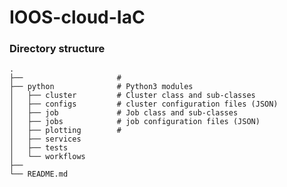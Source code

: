 # IOOS-cloud-IaC

### Directory structure

    .
    ├──                     # 
    ├── python              # Python3 modules
    │   ├── cluster         # Cluster class and sub-classes 
    │   ├── configs         # cluster configuration files (JSON)
    │   ├── job             # Job class and sub-classes
    │   ├── jobs            # job configuration files (JSON)
    │   ├── plotting        # 
    │   ├── services
    │   ├── tests
    │   └── workflows
    ├── 
    └── README.md
